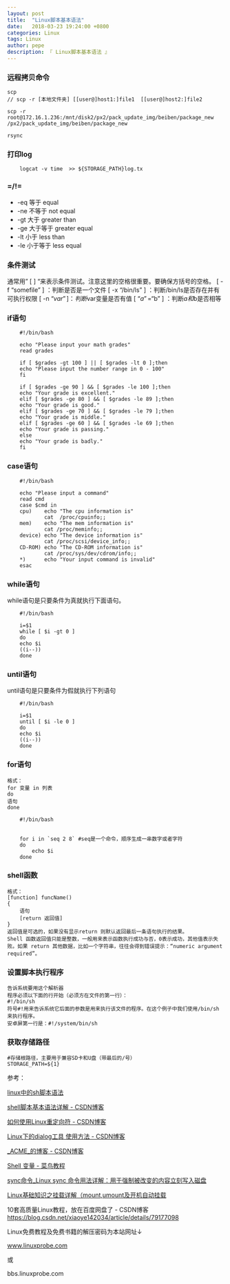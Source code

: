 ```yaml
---
layout: post
title:  "Linux脚本基本语法"
date:   2018-03-23 19:24:00 +0800
categories: Linux
tags: Linux
author: pepe
description: 『 Linux脚本基本语法 』
---
```


### 远程拷贝命令
```
scp
// scp -r [本地文件夹] [[user@]host1:]file1  [[user@]host2:]file2

scp -r root@172.16.1.236:/mnt/disk2/px2/pack_update_img/beiben/package_new  /px2/pack_update_img/beiben/package_new

rsync
```

### **打印log**
```
    logcat -v time  >> ${STORAGE_PATH}log.tx
```

### **=/!=**    
    
* -eq 等于               equal
* -ne 不等于             not equal
* -gt 大于               greater than
* -ge 大于等于           greater equal
* -lt 小于               less than
* -le 小于等于           less equal

### **条件测试**     
   通常用” [ ] “来表示条件测试。注意这里的空格很重要。要确保方括号的空格。
    [ -f “somefile” ] ：判断是否是一个文件
    [ -x “/bin/ls” ] ：判断/bin/ls是否存在并有可执行权限
    [ -n “$var” ] ：判断$var变量是否有值
    [ “$a” = “$b” ] ：判断$a和$b是否相等
    
### **if语句** 
```
    #!/bin/bash

    echo "Please input your math grades"
    read grades

    if [ $grades -gt 100 ] || [ $grades -lt 0 ];then
    echo "Please input the number range in 0 - 100"
    fi

    if [ $grades -ge 90 ] && [ $grades -le 100 ];then
    echo "Your grade is excellent."
    elif [ $grades -ge 80 ] && [ $grades -le 89 ];then
    echo "Your grade is good."
    elif [ $grades -ge 70 ] && [ $grades -le 79 ];then
    echo "Your grade is middle."
    elif [ $grades -ge 60 ] && [ $grades -le 69 ];then
    echo "Your grade is passing."
    else
    echo "Your grade is badly."
    fi
```  

### **case语句**  
```  
    #!/bin/bash

    echo "Please input a command"
    read cmd
    case $cmd in
    cpu)    echo "The cpu information is"
            cat  /proc/cpuinfo;;
    mem)    echo "The mem information is"
            cat /proc/meminfo;;
    device) echo "The device information is"
            cat /proc/scsi/device_info;;
    CD-ROM) echo "The CD-ROM information is"
            cat /proc/sys/dev/cdrom/info;;
    *)      echo "Your input command is invalid"
    esac
```  

### **while语句** 
while语句是只要条件为真就执行下面语句。
``` 
    #!/bin/bash

    i=$1
    while [ $i -gt 0 ]
    do
    echo $i
    ((i--))
    done
``` 

### **until语句** 
until语句是只要条件为假就执行下列语句 
``` 
    #!/bin/bash

    i=$1
    until [ $i -le 0 ]
    do
    echo $i
    ((i--))
    done
``` 

### **for语句** 

    格式： 
    for 变量 in 列表 
    do 
    语句 
    done

```     
    #!/bin/bash


    for i in `seq 2 8` #seq是一个命令，顺序生成一串数字或者字符
    do
        echo $i
    done
``` 

### **shell函数**
    格式： 
    [function] funcName() 
    { 
        语句 
        [return 返回值] 
    } 
    返回值是可选的，如果没有显示return 则默认返回最后一条语句执行的结果。
    Shell 函数返回值只能是整数，一般用来表示函数执行成功与否，0表示成功，其他值表示失败。如果 return 其他数据，比如一个字符串，往往会得到错误提示：“numeric argument required”。

### **设置脚本执行程序**

    告诉系统要用这个解析器
    程序必须以下面的行开始（必须方在文件的第一行）：
    #!/bin/sh
    符号#!用来告诉系统它后面的参数是用来执行该文件的程序。在这个例子中我们使用/bin/sh来执行程序。
    安卓屏第一行是：#!/system/bin/sh
    
### **获取存储路径**
    #存储根路径，主要用于兼容SD卡和U盘（带最后的/号）
    STORAGE_PATH=${1}


   

参考：

[linux中的sh脚本语法](http://tsov.net/sh-script-syntax/)

[shell脚本基本语法详解 - CSDN博客](https://blog.csdn.net/qq_18297675/article/details/52693464)

[如何使用Linux重定向符 - CSDN博客](https://blog.csdn.net/qq_18297675/article/details/52578966)

[Linux下的dialog工具 使用方法 - CSDN博客](https://blog.csdn.net/shenwanjiang111/article/details/42047901)

[_ACME_的博客 - CSDN博客](https://blog.csdn.net/qq_18297675/article/category/6420863)

[Shell 变量 - 菜鸟教程](http://www.runoob.com/linux/linux-shell-variable.html)

[sync命令_Linux sync 命令用法详解：用于强制被改变的内容立刻写入磁盘](http://man.linuxde.net/sync)

[Linux基础知识之挂载详解（mount,umount及开机自动挂载](https://www.linuxidc.com/Linux/2016-08/134666.htm)


10套高质量Linux教程，放在百度网盘了 - CSDN博客
https://blog.csdn.net/xiaoye142034/article/details/79177098

Linux免费教程及免费书籍的解压密码为本站网址↓

www.linuxprobe.com

或

bbs.linuxprobe.com


